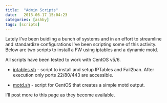 ```yaml
---
title:  "Admin Scripts"
date:   2013-06-17 15:04:23
categories: [ashby]
tags: [scripts]
---
```

Lately I've been buidling a bunch of systems and in an effort to streamline and standardize configurations I've been scripting some of this activity.  Below are two scripts to install a FW using iptables and a dynamic motd.

All scripts have been tested to work with CentOS v5/6.

* [iptables.sh](https://ashby.keybase.pub/Blog/Scripts/iptables.sh) - script to install and setup IPTables and Fail2ban.  After execution only ports 22/80/443 are accessible.
  
* [motd.sh](https://ashby.keybase.pub/Blog/Scripts/motd.sh) - script for CentOS that creates a simple motd output.

I'll post more to this page as they become available.
